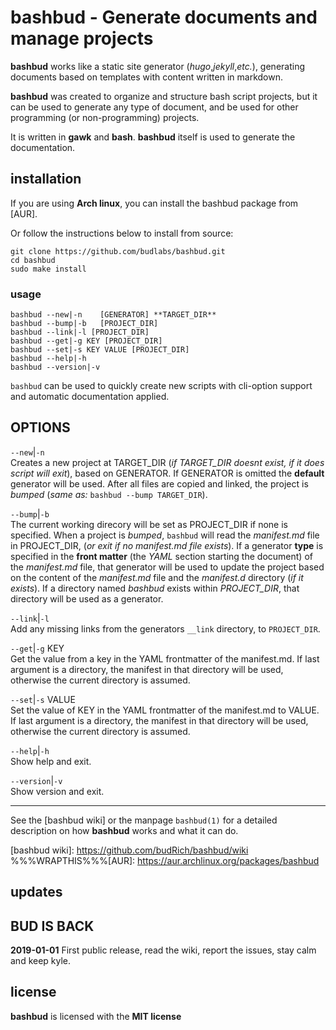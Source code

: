 # bashbud - Generate documents and manage projects 

**bashbud** works like a static site generator
(*hugo*,*jekyll*,*etc.*), generating documents based on
templates with content written in markdown. 

**bashbud** was created to organize and structure bash
script projects, but it can be used to generate any type of
document, and be used for other programming (or
non-programming) projects.

It is written in **gawk** and **bash**. **bashbud** itself
is used to generate the documentation.

## installation

If you are using **Arch linux**, you can install the
bashbud package from [AUR]. 

Or follow the instructions below to install from source: 

```text
git clone https://github.com/budlabs/bashbud.git
cd bashbud
sudo make install
```


### usage

```text
bashbud --new|-n    [GENERATOR] **TARGET_DIR**
bashbud --bump|-b   [PROJECT_DIR]
bashbud --link|-l [PROJECT_DIR]
bashbud --get|-g KEY [PROJECT_DIR]
bashbud --set|-s KEY VALUE [PROJECT_DIR]
bashbud --help|-h
bashbud --version|-v
```

`bashbud` can be used to quickly create new scripts with
cli-option support and automatic documentation applied.


OPTIONS
-------

`--new`|`-n`  
Creates a new project at TARGET_DIR (*if TARGET_DIR doesnt
exist, if it does script will exit*), based on GENERATOR. If
GENERATOR is omitted the **default** generator will be used.
After all files are copied and linked, the project is
*bumped* (*same as:* `bashbud --bump TARGET_DIR`).

`--bump`|`-b`  
The current working direcory will be set as PROJECT_DIR if
none is specified. When a project is *bumped*,  `bashbud`
will read the *manifest.md* file in PROJECT_DIR, (*or exit
if no manifest.md file exists*). If a generator **type** is
specified in the **front matter**  (the *YAML* section
starting the document) of the *manifest.md* file, that
generator will be used to update the project based on the
content of the *manifest.md* file and the *manifest.d*
directory (*if it exists*). If a directory named *bashbud*
exists within *PROJECT_DIR*, that directory will be used as
a generator.

`--link`|`-l`  
Add any missing links from the generators `__link`
directory, to `PROJECT_DIR`.

`--get`|`-g` KEY  
Get the value from a key in the YAML frontmatter of the
manifest.md. If last argument is a directory, the manifest
in that directory will be used, otherwise the current
directory is assumed.

`--set`|`-s` VALUE  
Set the value of KEY in the YAML frontmatter of the
manifest.md to VALUE. If last argument is a directory, the
manifest in that directory will be used, otherwise the
current directory is assumed.

`--help`|`-h`  
Show help and exit.

`--version`|`-v`  
Show version and exit.

---

See the [bashbud wiki] or the manpage `bashbud(1)` for a
detailed description on how **bashbud** works and what it
can do.

[bashbud wiki]: https://github.com/budRich/bashbud/wiki  %%%WRAPTHIS%%%[AUR]: https://aur.archlinux.org/packages/bashbud
## updates

## BUD IS BACK

**2019-01-01** 
First public release, read the wiki,  report the issues, 
stay calm and keep kyle.


## license

**bashbud** is licensed with the **MIT license**


